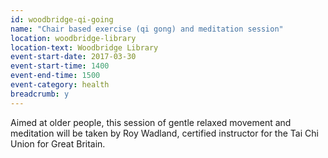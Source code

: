 ```yaml
---
id: woodbridge-qi-going
name: "Chair based exercise (qi gong) and meditation session"
location: woodbridge-library
location-text: Woodbridge Library
event-start-date: 2017-03-30
event-start-time: 1400
event-end-time: 1500
event-category: health
breadcrumb: y
---
```


Aimed at older people, this session of gentle relaxed movement and meditation will be taken by Roy Wadland, certified instructor for the Tai Chi Union for Great Britain.
